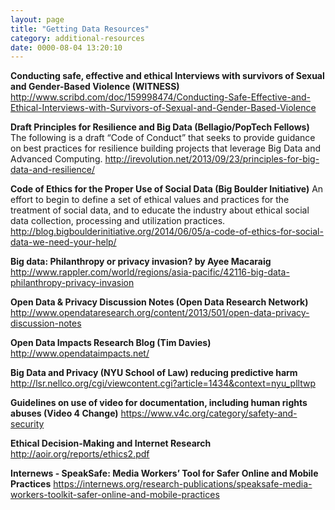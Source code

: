 ```yaml
---
layout: page
title: "Getting Data Resources"
category: additional-resources
date: 0000-08-04 13:20:10
---
```

**Conducting safe, effective and ethical Interviews with survivors of Sexual and Gender-Based Violence (WITNESS)**
http://www.scribd.com/doc/159998474/Conducting-Safe-Effective-and-Ethical-Interviews-with-Survivors-of-Sexual-and-Gender-Based-Violence

**Draft Principles for Resilience and Big Data (Bellagio/PopTech Fellows)**
The following is a draft “Code of Conduct” that seeks to provide guidance on best practices for resilience building projects that leverage Big Data and Advanced Computing.
http://irevolution.net/2013/09/23/principles-for-big-data-and-resilience/

**Code of Ethics for the Proper Use of Social Data (Big Boulder Initiative)**
An effort to begin to define a set of ethical values and practices for the treatment of social data, and to educate the industry about ethical social data collection, processing and utilization practices.
http://blog.bigboulderinitiative.org/2014/06/05/a-code-of-ethics-for-social-data-we-need-your-help/

**Big data: Philanthropy or privacy invasion? by Ayee Macaraig**
http://www.rappler.com/world/regions/asia-pacific/42116-big-data-philanthropy-privacy-invasion

**Open Data & Privacy Discussion Notes (Open Data Research Network)**
http://www.opendataresearch.org/content/2013/501/open-data-privacy-discussion-notes

**Open Data Impacts Research Blog (Tim Davies)**
http://www.opendataimpacts.net/

**Big Data and Privacy (NYU School of Law) reducing predictive harm**
http://lsr.nellco.org/cgi/viewcontent.cgi?article=1434&context=nyu_plltwp

**Guidelines on use of video for documentation, including human rights abuses (Video 4 Change)**
https://www.v4c.org/category/safety-and-security

**Ethical Decision-Making and Internet Research**
http://aoir.org/reports/ethics2.pdf

**Internews - SpeakSafe: Media Workers’ Tool for Safer Online and Mobile Practices**
https://internews.org/research-publications/speaksafe-media-workers-toolkit-safer-online-and-mobile-practices
